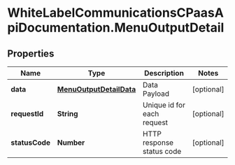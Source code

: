 # WhiteLabelCommunicationsCPaasApiDocumentation.MenuOutputDetail

## Properties

Name | Type | Description | Notes
------------ | ------------- | ------------- | -------------
**data** | [**MenuOutputDetailData**](MenuOutputDetailData.md) | Data Payload | [optional] 
**requestId** | **String** | Unique id for each request | [optional] 
**statusCode** | **Number** | HTTP response status code | [optional] 


